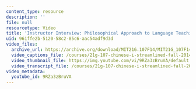 ```yaml
---
content_type: resource
description: ''
file: null
resourcetype: Video
title: 'Instructor Interview: Philosophical Approach to Language Teaching'
uid: 961ffe2b-5120-58c2-85c6-aac54adf9d3d
video_files:
  archive_url: https://archive.org/download/MIT21G.107F14/MIT21G_107F14_PhilosophicalApproach_300k.mp4
  video_captions_file: /courses/21g-107-chinese-i-streamlined-fall-2014/4441f335324c59c38cf64ae238a5f282_9RZa3zBruVA.vtt
  video_thumbnail_file: https://img.youtube.com/vi/9RZa3zBruVA/default.jpg
  video_transcript_file: /courses/21g-107-chinese-i-streamlined-fall-2014/4fa8f89c234ce05791fc546a20b2c21e_9RZa3zBruVA.pdf
video_metadata:
  youtube_id: 9RZa3zBruVA
---
```

